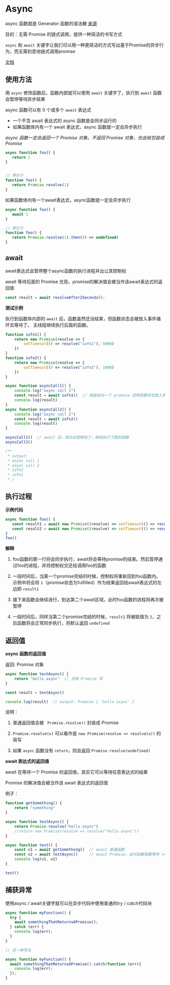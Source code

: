 # Async


async 函数就是 Generator 函数的语法糖
[来源](https://es6.ruanyifeng.com/#docs/async)

目的：无需 Promise 的链式调用，提供一种简洁的书写方式

`async` 和 `await` 关键字让我们可以用一种更简洁的方式写出基于Promise的异步行为，而无需刻意地链式调用promise



[文档](https://developer.mozilla.org/zh-CN/docs/Web/JavaScript/Reference/Statements/async_function)

## 使用方法

用 `async` 修饰函数后，函数内部就可以使用 `await` 关键字了，执行到 `await` 函数会暂停等待异步结果

async 函数可以有 0 个或多个 `await` 表达式

- 一个不含 await 表达式的 async 函数是会同步运行的
- 如果函数体内有一个 await 表达式，async 函数就一定会异步执行

*async 函数一定会返回一个 Promise 对象。不返回 Promise 对象，也会给包装成 Promise*

```js
async function foo() {
   return 1
}


// 等价于
function foo() {
   return Promise.resolve(1)
}
```

如果函数体内有一个await表达式，async函数就一定会异步执行

```js
async function foo() {
   await 1
}

// 等价于
function foo() {
   return Promise.resolve(1).then(() => undefined)
}
```


## await

await表达式会暂停整个async函数的执行进程并出让其控制权

await 等待后面的 Promise 兑现，promise的解决值会被当作该await表达式的返回值

```js
const result = await resolveAfter2Seconds();
```

**测试示例**

执行到函数体内部的 `await` 后，函数虽然还没结束，但函数状态会被放入事件循环去等待了。
主线程继续执行后面的函数。

```js
function iofn1() {
    return new Promise(resolve => {
        setTimeout(() => resolve("iofn1"), 5000)
    })
}
function iofn2() {
    return new Promise(resolve => {
        setTimeout(() => resolve("iofn2"), 1000)
    })
}

async function asyncCall1() {
    console.log("async call 1")
    const result = await iofn1()  // 就是启动一个 promise 连带函数状态放入事件循环
    console.log(result)
}
async function asyncCall2() {
    console.log("async call 2")
    const result = await iofn2()
    console.log(result)
}

asyncCall1()  // await 后，就交出控制权了，继续执行下面的函数
asyncCall2()

/**
 * output:
 * async call 1
 * async call 2
 * iofn2
 * iofn1
 * /
```

## 执行过程


**示例代码**

```js
async function foo() {
   const result1 = await new Promise((resolve) => setTimeout(() => resolve('1')))
   const result2 = await new Promise((resolve) => setTimeout(() => resolve('2')))
}
foo()
```

**解释**

1. foo函数的第一行将会同步执行，await将会等待promise的结束。然后暂停通过foo的进程，并将控制权交还给调用foo的函数

2. 一段时间后，当第一个promise完结的时候，控制权将重新回到foo函数内。示例中将会将 `1`（promise状态为fulfilled）作为结果返回给await表达式的左边即 `result1`

3. 接下来函数会继续进行，到达第二个await区域，此时foo函数的进程将再次被暂停

4. 一段时间后，同样当第二个promise完结的时候，`result2` 将被赋值为 `2`，之后函数将会正常同步执行，将默认返回 `undefined`





## 返回值


**async 函数的返回值**

返回: Promise 对象


```js
async function testAsync() {
    return "hello async"  // 没按 Promise 写
}

const result = testAsync()

console.log(result)  // output: Promise { 'hello async' }
```

说明：

1. 普通返回值会被 ` Promise.resolve()` 封装成 Promise

2. `Promise.resolve(x)` 可以看作是 `new Promise(resolve => resolve(x))` 的简写

3. 如果 `async` 函数没有 `return`，则会返回 `Promise.resolve(undefined)`


**await 表达式的返回值**

await 在等待一个 Promise 的返回值，其实它可以等待任意表达式的结果

Promise 的解决值会被当作该 await 表达式的返回值

例子：

```js
function getSomething() {
    return "something"
}

async function testAsync() {
    return Promise.resolve("hello async")
    //return new Promise(resolve => resolve("hello async"))
}

async function test() {
    const v1 = await getSomething()  // await 普通函数
    const v2 = await testAsync()     // await Promise，此时函数阻塞等待 resolve 结果
    console.log(v1, v2)
}

test()
```


## 捕获异常

使用async / await关键字就可以在异步代码中使用普通的try / catch代码块


```js
async function myFunction() {
  try {
    await somethingThatReturnsAPromise();
  } catch (err) {
    console.log(err);
  }
}

// 另一种写法

async function myFunction() {
  await somethingThatReturnsAPromise().catch(function (err){
    console.log(err);
  });
}
```
